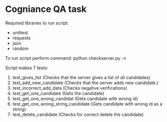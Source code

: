 Cogniance QA task
=========

Required libraries to run script:
- unittest
- requests
- json
- random

To run script perform command: 
python checkserver.py -v

Script makes 7 tests:
1) test_gives_list (Checks that the server gives a list of all candidates)
2) test_add_new_candidate (Checks that the server adds new candidate.)
3) test_incorrect_add_data (Checks negative verifications)
4) test_get_one_candidate (Gets the candidate)
5) test_get_one_wrong_candidat (Gets candidate with wrong id)
6) test_get_one_wrong_string_candidate (Gets candidate with wrong id as a string)
7) test_delete_candidate (Checks for correct delete the candidate)

